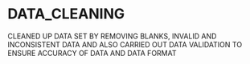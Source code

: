 # DATA_CLEANING
CLEANED UP DATA SET BY REMOVING BLANKS, INVALID AND INCONSISTENT DATA AND ALSO CARRIED OUT DATA VALIDATION TO ENSURE ACCURACY OF DATA AND DATA FORMAT
